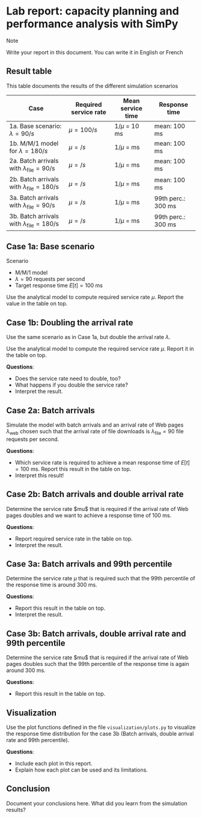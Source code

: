 Lab report: capacity planning and performance analysis with SimPy
========================================================================

> [!NOTE]
> Write your report in this document. You can write it in English or French

Result table
------------

This table documents the results of the different simulation scenarios

| Case                                                   | Required service rate| Mean service time | Response time      |
|--------------------------------------------------------|----------------------|-------------------|--------------------|
| 1a. Base scenario: $\lambda = 90/s$                    | $\mu = 100 /s$       | $1/\mu$ = 10 ms   | mean: 100 ms       |
| 1b. M/M/1 model for $\lambda = 180/s$                  | $\mu =     /s$       | $1/\mu$ =      ms | mean: 100 ms       |
| 2a. Batch arrivals with $\lambda_\text{file} = 90$/s   | $\mu =     /s$       | $1/\mu$ =      ms | mean: 100 ms       |
| 2b. Batch arrivals with $\lambda_\text{file} = 180$/s  | $\mu =     /s$       | $1/\mu$ =      ms | mean: 100 ms       |
| 3a. Batch arrivals with $\lambda_\text{file} = 90$/s   | $\mu =     /s$       | $1/\mu$ =      ms | 99th perc.: 300 ms |
| 3b. Batch arrivals with $\lambda_\text{file} = 180$/s  | $\mu =     /s$       | $1/\mu$ =      ms | 99th perc.: 300 ms |



Case 1a: Base scenario
----------------------

Scenario

- M/M/1 model
- $\lambda = 90$ requests per second
- Target response time $E[t] = 100$ ms

Use the analytical model to compute required service rate $\mu$. Report the value in the table on top.



Case 1b: Doubling the arrival rate
----------------------------------

Use the same scenario as in Case 1a, but double the arrival rate $\lambda$.

Use the analytical model to compute the required service rate $\mu$. Report it in the table on top.

**Questions**: 

- Does the service rate need to double, too?
- What happens if you double the service rate?
- Interpret the result.



Case 2a: Batch arrivals
-----------------------

Simulate the model with batch arrivals and an arrival rate of Web pages $\lambda_\text{web}$ chosen such that the arrival rate of file downloads is $\lambda_\text{file} = 90$ file requests per second.

**Questions**:

- Which service rate is required to achieve a mean response time of $E[t] = 100$ ms. Report this result in the table on top.
- Interpret this result!



Case 2b: Batch arrivals and double arrival rate
-----------------------------------------------

Determine the service rate \$mu$ that is required if the arrival rate of Web pages doubles and we want to achieve a response time of 100 ms.

**Questions**:

- Report required service rate in the table on top.
- Interpret the result.



Case 3a: Batch arrivals and 99th percentile
-------------------------------------------

Determine the service rate $\mu$ that is required such that the 99th percentile of the response time is around 300 ms.


**Questions**:

- Report this result in the table on top.
- Interpret the result.



Case 3b: Batch arrivals, double arrival rate and 99th percentile
----------------------------------------------------------------

Determine the service rate \$mu$ that is required if the arrival rate of Web pages doubles such that the 99th percentile of the response time is again around 300 ms.

**Questions**:

- Report this result in the table on top.



Visualization
-------------

Use the plot functions defined in the file `visualization/plots.py` to visualize the response time distribution for the case 3b (Batch arrivals, double arrival rate and 99th percentile).

**Questions**:

- Include each plot in this report. 
- Explain how each plot can be used and its limitations.


Conclusion
----------

Document your conclusions here. What did you learn from the simulation results?
